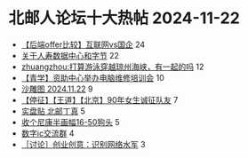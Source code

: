 # 北邮人论坛十大热帖 2024-11-22

- [【后端offer比较】互联网vs国企](https://bbs.byr.cn/article/Job/2220173) 24
- [关于人寿数据中心和字节](https://bbs.byr.cn/article/WorkLife/1222119) 22
- [zhuangzhou:打算游泳穿越琼州海峡，有一起的吗](https://bbs.byr.cn/article/Talking/6429915) 12
- [【青学】资助中心举办电脑维修培训会](https://bbs.byr.cn/article/Selfsupport/23874) 10
- [沙雕图 2024.11.22](https://bbs.byr.cn/article/Joke/733119) 9
- [【停征】【王道】【北京】90年女生诚征队友](https://bbs.byr.cn/article/Friends/2050879) 7
- [实盘贴 北邮丁真](https://bbs.byr.cn/article/Picture/3368556) 5
- [收个尼康半画幅16-50狗头](https://bbs.byr.cn/article/Photo/279320) 5
- [数字ic交流群](https://bbs.byr.cn/article/Circuit/27512) 4
- [［讨论］创业创意：识别网络水军](https://bbs.byr.cn/article/Entrepreneurship/30958) 3


